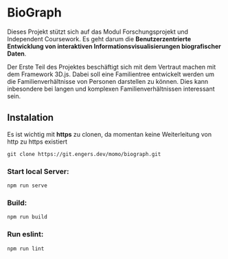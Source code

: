 # BioGraph

Dieses Projekt stützt sich auf das Modul Forschungsprojekt und Independent Coursework.
Es geht darum die **Benutzerzentrierte Entwicklung von interaktiven Informationsvisualisierungen
biografischer Daten**.

Der Erste Teil des Projektes beschäftigt sich mit dem Vertraut machen mit dem
Framework 3D.js. Dabei soll eine Familientree entwickelt werden um die Familienverhältnisse
von Personen darstellen zu können. Dies kann inbesondere bei langen und
komplexen Familienverhältnissen interessant sein.

## Instalation

Es ist wichtig mit **https** zu clonen, da momentan keine Weiterleitung von http zu https existiert

`git clone https://git.engers.dev/momo/biograph.git`


### Start local Server:
```
npm run serve
```

### Build:

```
npm run build
```

### Run eslint:

```
npm run lint
```


